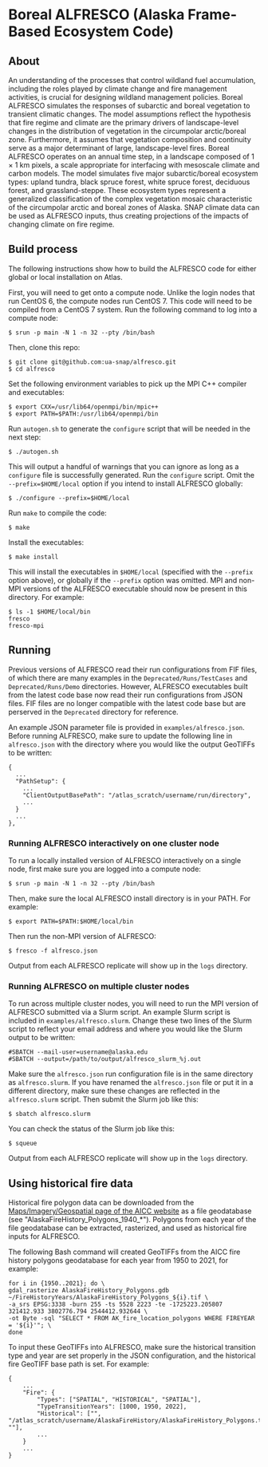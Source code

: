# Boreal ALFRESCO (Alaska Frame-Based Ecosystem Code)

## About

An understanding of the processes that control wildland fuel accumulation, including the roles played by climate change and fire management activities, is crucial for designing wildland management policies. Boreal ALFRESCO simulates the responses of subarctic and boreal vegetation to transient climatic changes. The model assumptions reflect the hypothesis that fire regime and climate are the primary drivers of landscape-level changes in the distribution of vegetation in the circumpolar arctic/boreal zone. Furthermore, it assumes that vegetation composition and continuity serve as a major determinant of large, landscape-level fires. Boreal ALFRESCO operates on an annual time step, in a landscape composed of 1 × 1 km pixels, a scale appropriate for interfacing with mesoscale climate and carbon models. The model simulates five major subarctic/boreal ecosystem types: upland tundra, black spruce forest, white spruce forest, deciduous forest, and grassland-steppe. These ecosystem types represent a generalized classification of the complex vegetation mosaic characteristic of the circumpolar arctic and boreal zones of Alaska. SNAP climate data can be used as ALFRESCO inputs, thus creating projections of the impacts of changing climate on fire regime. 

## Build process

The following instructions show how to build the ALFRESCO code for either global or local installation on Atlas.

First, you will need to get onto a compute node. Unlike the login nodes that run CentOS 6, the compute nodes run
CentOS 7. This code will need to be compiled from a CentOS 7 system. Run the following command to log into a compute node:

```
$ srun -p main -N 1 -n 32 --pty /bin/bash
```

Then, clone this repo:

```
$ git clone git@github.com:ua-snap/alfresco.git
$ cd alfresco
```

Set the following environment variables to pick up the MPI C++ compiler and executables:

```
$ export CXX=/usr/lib64/openmpi/bin/mpic++
$ export PATH=$PATH:/usr/lib64/openmpi/bin
```

Run `autogen.sh` to generate the `configure` script that will be needed in the next step:

```
$ ./autogen.sh
```

This will output a handful of warnings that you can ignore as long as a `configure` file is successfully generated. Run the `configure` script. Omit the `--prefix=$HOME/local` option if you intend to install ALFRESCO globally:

```
$ ./configure --prefix=$HOME/local
```

Run `make` to compile the code:

```
$ make
```

Install the executables:

```
$ make install
```

This will install the executables in `$HOME/local` (specified with the `--prefix` option above), or globally if the `--prefix` option was omitted. MPI and non-MPI versions of the ALFRESCO executable should now be present in this directory. For example:

```
$ ls -1 $HOME/local/bin
fresco
fresco-mpi
```

## Running

Previous versions of ALFRESCO read their run configurations from FIF files, of which there are many examples in the `Deprecated/Runs/TestCases` and `Deprecated/Runs/Demo` directories. However, ALFRESCO executables built from the latest code base now read their run configurations from JSON files. FIF files are no longer compatible with the latest code base but are perserved in the `Deprecated` directory for reference.

An example JSON parameter file is provided in `examples/alfresco.json`. Before running ALFRESCO, make sure to update the following line in `alfresco.json` with the directory where you would like the output GeoTIFFs to be written:

```
{
  ...
  "PathSetup": {	
    ...
    "ClientOutputBasePath": "/atlas_scratch/username/run/directory",
    ...
  }
  ...
},
```

### Running ALFRESCO interactively on one cluster node

To run a locally installed version of ALFRESCO interactively on a single node, first make sure you are logged into a compute node:

```
$ srun -p main -N 1 -n 32 --pty /bin/bash
```

Then, make sure the local ALFRESCO install directory is in your PATH. For example:

```
$ export PATH=$PATH:$HOME/local/bin
```

Then run the non-MPI version of ALFRESCO:

```
$ fresco -f alfresco.json
```

Output from each ALFRESCO replicate will show up in the `logs` directory.

### Running ALFRESCO on multiple cluster nodes

To run across multiple cluster nodes, you will need to run the MPI version of ALFRESCO submitted via a Slurm script. An example Slurm script is included in `examples/alfresco.slurm`. Change these two lines of the Slurm script to reflect your email address and where you would like the Slurm output to be written:

```
#SBATCH --mail-user=username@alaska.edu
#SBATCH --output=/path/to/output/alfresco_slurm_%j.out
```

Make sure the `alfresco.json` run configuration file is in the same directory as `alfresco.slurm`. If you have renamed the `alfresco.json` file or put it in a different directory, make sure these changes are reflected in the `alfresco.slurm` script. Then submit the Slurm job like this:

```
$ sbatch alfresco.slurm
```

You can check the status of the Slurm job like this:

```
$ squeue
```

Output from each ALFRESCO replicate will show up in the `logs` directory.

## Using historical fire data

Historical fire polygon data can be downloaded from the [Maps/Imagery/Geospatial page of the AICC website](https://fire.ak.blm.gov/predsvcs/maps.php) as a file geodatabase (see "AlaskaFireHistory_Polygons_1940_*"). Polygons from each year of the file geodatabase can be extracted, rasterized, and used as historical fire inputs for ALFRESCO.

The following Bash command will created GeoTIFFs from the AICC fire history polygons geodatabase for each year from 1950 to 2021, for example:

```
for i in {1950..2021}; do \
gdal_rasterize AlaskaFireHistory_Polygons.gdb ~/FireHistoryYears/AlaskaFireHistory_Polygons_${i}.tif \
-a_srs EPSG:3338 -burn 255 -ts 5528 2223 -te -1725223.205807 321412.933 3802776.794 2544412.932644 \
-ot Byte -sql "SELECT * FROM AK_fire_location_polygons WHERE FIREYEAR = '${i}'"; \
done
```

To input these GeoTIFFs into ALFRESCO, make sure the historical transition type and year are set properly in the JSON configuration, and the historical fire GeoTIFF base path is set. For example:

```
{
    ...
    "Fire": {
        "Types": ["SPATIAL", "HISTORICAL", "SPATIAL"],
        "TypeTransitionYears": [1000, 1950, 2022],
        "Historical": ["", "/atlas_scratch/username/AlaskaFireHistory/AlaskaFireHistory_Polygons.tif", ""],
        ...
    }
    ...
}
```